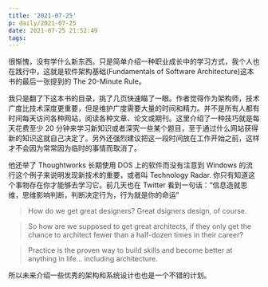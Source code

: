 ```yaml
---
title: '2021-07-25'
p: daily/2021-07-25
date: 2021-07-25 21:52:49
tags:
---
```


很惭愧，没有学什么新东西。只是简单介绍一种职业成长中的学习方式，我个人也在践行中，这就是软件架构基础(Fundamentals of Software Architecture)这本书的最后一张提到的 The 20-Minute Rule。

我只是翻了下这本书的目录，挑了几页快速瞄了一眼。作者觉得作为架构师，技术广度比技术深度更重要，但是维护广度需要大量的时间和精力。并不是所有人都有时间每天访问各种网站，阅读各种文章、论文或期刊。这里介绍了一种技巧就是每天花费至少 20 分钟来学习新知识或者深究一些某个题目，至于通过什么网站获得新的知识这就自己决定了。另外还强烈建议把这一段时间放在工作开始之前，这样才不会因为常常因为临时的事情而取消了。

他还举了 Thoughtworks 长期使用 DOS 上的软件而没有注意到 Windows 的流行这个例子来说明发现新技术的重要，或者叫 Technology Radar. 你只有知道这个事物存在你才能够去学习它。前几天也在 Twitter 看到一句话：“信息造就思维，思维影响判断，判断决定行为，行为就是你的命运”


> How do we get great designers? Great dsigners design, of course.

> So how are we supposed to get great architects, if they only get the chance to architect fewer than a half-dozen times in their career?

> Practice is the proven way to build skills and become better at anything in life... including architecture.

所以未来介绍一些优秀的架构和系统设计也也是一个不错的计划。

